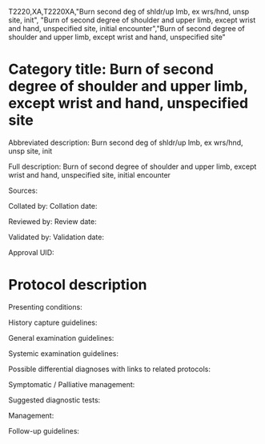 T2220,XA,T2220XA,"Burn second deg of shldr/up lmb, ex wrs/hnd, unsp site, init", "Burn of second degree of shoulder and upper limb, except wrist and hand, unspecified site, initial encounter","Burn of second degree of shoulder and upper limb, except wrist and hand, unspecified site"
# Category title: Burn of second degree of shoulder and upper limb, except wrist and hand, unspecified site

Abbreviated description: Burn second deg of shldr/up lmb, ex wrs/hnd, unsp site, init

Full description: Burn of second degree of shoulder and upper limb, except wrist and hand, unspecified site, initial encounter

Sources:

Collated by:
Collation date:

Reviewed by:
Review date:

Validated by:
Validation date:

Approval UID:

# Protocol description

Presenting conditions:

History capture guidelines:

General examination guidelines:

Systemic examination guidelines:

Possible differential diagnoses with links to related protocols:

Symptomatic / Palliative management:

Suggested diagnostic tests:

Management:

Follow-up guidelines:
